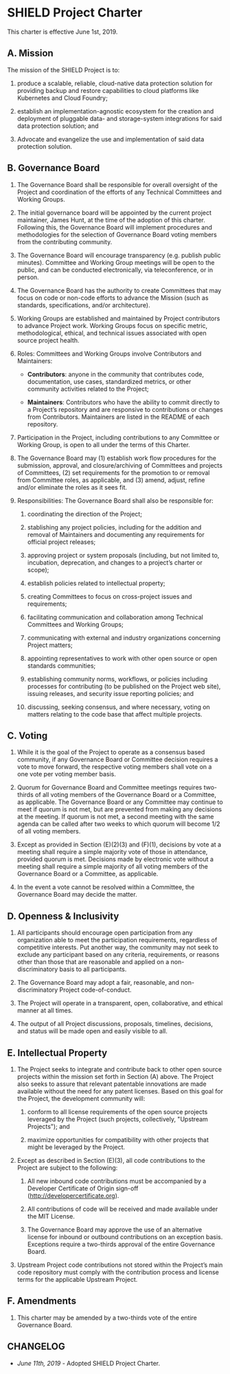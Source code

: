 SHIELD Project Charter
======================

This charter is effective June 1st, 2019.



A. Mission
----------

The mission of the SHIELD Project is to:

1. produce a scalable, reliable, cloud-native data protection
   solution for providing backup and restore capabilities to cloud
   platforms like Kubernetes and Cloud Foundry;

2. establish an implementation-agnostic ecosystem for the creation
   and deployment of pluggable data- and storage-system
   integrations for said data protection solution; and

3. Advocate and evangelize the use and implementation of said data
   protection solution.



B. Governance Board
-------------------

1. The Governance Board shall be responsible for overall oversight
   of the Project and coordination of the efforts of any Technical
   Committees and Working Groups.

2. The initial governance board will be appointed by the current
   project maintainer, James Hunt, at the time of the adoption of
   this charter.  Following this, the Governance Board will
   implement procedures and methodologies for the selection of
   Governance Board voting members from the contributing community.

3. The Governance Board will encourage transparency (e.g. publish
   public minutes).  Committee and Working Group meetings will be
   open to the public, and can be conducted electronically, via
   teleconference, or in person.

4. The Governance Board has the authority to create Committees
   that may focus on code or non-code efforts to advance the
   Mission (such as standards, specifications, and/or
   architecture).

5. Working Groups are established and maintained by Project
   contributors to advance Project work. Working Groups focus on
   specific metric, methodological, ethical, and technical issues
   associated with open source project health.

6. Roles: Committees and Working Groups involve Contributors and
   Maintainers:

    - **Contributors**: anyone in the community that contributes
      code, documentation, use cases, standardized metrics, or
      other community activities related to the Project;

    - **Maintainers**: Contributors who have the ability to commit
      directly to a Project’s repository and are responsive to
      contributions or changes from Contributors. Maintainers are
      listed in the README of each repository.

7. Participation in the Project, including contributions to any
   Committee or Working Group, is open to all under the terms of
   this Charter.

8. The Governance Board may (1) establish work flow procedures for
   the submission, approval, and closure/archiving of Committees
   and projects of Committees, (2) set requirements for the
   promotion to or removal from Committee roles, as applicable,
   and (3) amend, adjust, refine and/or eliminate the roles as it
   sees fit.

9. Responsibilities: The Governance Board shall also be
   responsible for:

    1. coordinating the direction of the Project;

    2. stablishing any project policies, including for the addition
       and removal of Maintainers and documenting any requirements
       for official project releases;

    3. approving project or system proposals (including, but not
       limited to, incubation, deprecation, and changes to a
       project’s charter or scope); 

    4. establish policies related to intellectual property;

    5. creating Committees to focus on cross-project issues and
       requirements;

    6. facilitating communication and collaboration among
       Technical Committees and Working Groups;

    7. communicating with external and industry organizations
       concerning Project matters;

    8. appointing representatives to work with other open source
       or open standards communities;

    9. establishing community norms, workflows, or policies
       including processes for contributing (to be published on
       the Project web site), issuing releases, and security issue
       reporting policies; and

    10. discussing, seeking consensus, and where necessary, voting
        on matters relating to the code base that affect multiple
        projects.



C. Voting
---------

1. While it is the goal of the Project to operate as a consensus
   based community, if any Governance Board or Committee decision
   requires a vote to move forward, the respective voting members
   shall vote on a one vote per voting member basis.

2. Quorum for Governance Board and Committee meetings requires
   two-thirds of all voting members of the Governance Board or a
   Committee, as applicable. The Governance Board or any Committee
   may continue to meet if quorum is not met, but are prevented from
   making any decisions at the meeting. If quorum is not met, a
   second meeting with the same agenda can be called after two weeks
   to which quorum will become 1/2 of all voting members.

3. Except as provided in Section (E)(2)(3) and (F)(1), decisions
   by vote at a meeting shall require a simple majority vote of
   those in attendance, provided quorum is met. Decisions made by
   electronic vote without a meeting shall require a simple
   majority of all voting members of the Governance Board or a
   Committee, as applicable.

4. In the event a vote cannot be resolved within a Committee, the
   Governance Board may decide the matter.



D. Openness & Inclusivity
-------------------------

1. All participants should encourage open participation from any
   organization able to meet the participation requirements,
   regardless of competitive interests. Put another way, the
   community may not seek to exclude any participant based on any
   criteria, requirements, or reasons other than those that are
   reasonable and applied on a non-discriminatory basis to all
   participants.

2. The Governance Board may adopt a fair, reasonable, and
   non-discriminatory Project code-of-conduct.

3. The Project will operate in a transparent, open, collaborative,
   and ethical manner at all times.

4. The output of all Project discussions, proposals, timelines,
   decisions, and status will be made open and easily visible to all.



E. Intellectual Property
------------------------

1. The Project seeks to integrate and contribute back to other
   open source projects within the mission set forth in Section
   (A) above. The Project also seeks to assure that relevant
   patentable innovations are made available without the need for
   any patent licenses. Based on this goal for the Project, the
   development community will:

   1. conform to all license requirements of the open source
      projects leveraged by the Project (such projects,
      collectively, "Upstream Projects"); and

   2. maximize opportunities for compatibility with other projects
      that might be leveraged by the Project.

2. Except as described in Section (E)(3), all code
   contributions to the Project are subject to the following:

   1. All new inbound code contributions must be accompanied by
      a Developer Certificate of Origin sign-off
      (http://developercertificate.org).

   2. All contributions of code will be received and made
      available under the MIT License.

   3. The Governance Board may approve the use of an
      alternative license for inbound or outbound contributions
      on an exception basis.  Exceptions require a two-thirds
      approval of the entire Governance Board.

3. Upstream Project code contributions not stored within the
   Project’s main code repository must comply with the
   contribution process and license terms for the applicable
   Upstream Project.



F. Amendments
-------------

1. This charter may be amended by a two-thirds vote of the entire
   Governance Board.



CHANGELOG
---------

- *June 11th, 2019* - Adopted SHIELD Project Charter.

